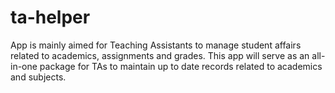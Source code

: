# ta-helper

App is mainly aimed for Teaching Assistants to manage student affairs related to academics, assignments and grades. This app will serve as an all-in-one package for TAs to maintain up to date records related to academics and subjects. 
